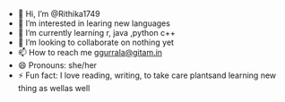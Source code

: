 - 👋 Hi, I’m @Rithika1749
- 👀 I’m interested in learing new languages
- 🌱 I’m currently learning r, java ,python c++
- 💞️ I’m looking to collaborate on nothing yet 
- 📫 How to reach me ggurrala@gitam.in
- 😄 Pronouns: she/her
- ⚡ Fun fact: I love reading, writing, to take care plantsand learning new thing as wellas well

<!---
Rithika1749/Rithika1749 is a ✨ special ✨ repository because its `README.md` (this file) appears on your GitHub profile.
You can click the Preview link to take a look at your changes.
--->
